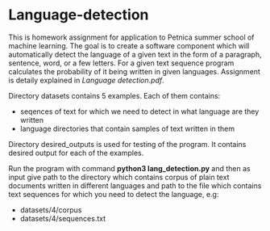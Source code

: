 # Language-detection

This is homework assignment for application to Petnica summer school of machine learning.
The goal is to create a software component which will automatically detect the language of a given text in the form of a paragraph, sentence, word, or a few letters. For a given text sequence program calculates the probability of it being written in given languages. Assignment is detaily explained in  _Language detection.pdf_.

Directory datasets contains 5 examples. Each of them contains: 
* seqences of text for which we need to detect in what language are they written 
* language directories that contain samples of text written in them

Directory desired_outputs is used for testing of the program. It contains desired output for each of the examples.

Run the program with command **python3 lang_detection.py** and then as input give path to the directory which contains corpus of plain text documents written in different languages and path to the file which contains text sequences for which you need to detect the language, e.g:
* datasets/4/corpus
* datasets/4/sequences.txt
